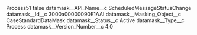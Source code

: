 <?xml version="1.0" encoding="UTF-8"?>
<CustomMetadata xmlns="http://soap.sforce.com/2006/04/metadata" xmlns:xsi="http://www.w3.org/2001/XMLSchema-instance" xmlns:xsd="http://www.w3.org/2001/XMLSchema">
    <label>Process51</label>
    <protected>false</protected>
    <values>
        <field>datamask__API_Name__c</field>
        <value xsi:type="xsd:string">ScheduledMessageStatusChange</value>
    </values>
    <values>
        <field>datamask__Id__c</field>
        <value xsi:type="xsd:string">3000a00000090E1AAI</value>
    </values>
    <values>
        <field>datamask__Masking_Object__c</field>
        <value xsi:type="xsd:string">CaseStandardDataMask</value>
    </values>
    <values>
        <field>datamask__Status__c</field>
        <value xsi:type="xsd:string">Active</value>
    </values>
    <values>
        <field>datamask__Type__c</field>
        <value xsi:type="xsd:string">Process</value>
    </values>
    <values>
        <field>datamask__Version_Number__c</field>
        <value xsi:type="xsd:double">4.0</value>
    </values>
</CustomMetadata>
